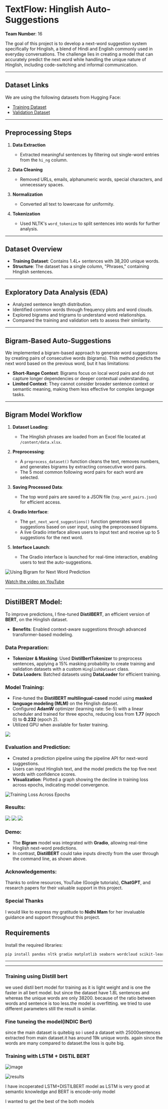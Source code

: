 # TextFlow: Hinglish Auto-Suggestions

**Team Number**: 16

The goal of this project is to develop a next-word suggestion system specifically for Hinglish, a blend of Hindi and English commonly used in everyday conversations. The challenge lies in creating a model that can accurately predict the next word while handling the unique nature of Hinglish, including code-switching and informal communication.

---

## Dataset Links

We are using the following datasets from Hugging Face:

- [Training Dataset](https://huggingface.co/datasets/DanArnin/Hinglish/viewer/default/train)
- [Validation Dataset](https://huggingface.co/datasets/DanArnin/Hinglish/viewer/default/validation)

---

## Preprocessing Steps

1. **Data Extraction**  
   - Extracted meaningful sentences by filtering out single-word entries from the `hi_ng` column.

2. **Data Cleaning**  
   - Removed URLs, emails, alphanumeric words, special characters, and unnecessary spaces.

3. **Normalization**  
   - Converted all text to lowercase for uniformity.

4. **Tokenization**  
   - Used NLTK's `word_tokenize` to split sentences into words for further analysis.

---

## Dataset Overview

- **Training Dataset**: Contains 1.4L+ sentences with 38,200 unique words.
- **Structure**: The dataset has a single column, "Phrases," containing Hinglish sentences.

---

## Exploratory Data Analysis (EDA)

- Analyzed sentence length distribution.
- Identified common words through frequency plots and word clouds.
- Explored bigrams and trigrams to understand word relationships.
- Compared the training and validation sets to assess their similarity.

---

## Bigram-Based Auto-Suggestions

We implemented a bigram-based approach to generate word suggestions by creating pairs of consecutive words (bigrams). This method predicts the next word based on the previous word, but it has limitations:

- **Short-Range Context**: Bigrams focus on local word pairs and do not capture longer dependencies or deeper contextual understanding.
- **Limited Context**: They cannot consider broader sentence context or semantic meaning, making them less effective for complex language tasks.

---

## Bigram Model Workflow

1. **Dataset Loading**:
   - The Hinglish phrases are loaded from an Excel file located at `/content/data.xlsx`.

2. **Preprocessing**:
   - A `preprocess_dataset()` function cleans the text, removes numbers, and generates bigrams by extracting consecutive word pairs.
   - The 5 most common following word pairs for each word are selected.

3. **Saving Processed Data**:
   - The top word pairs are saved to a JSON file (`top_word_pairs.json`) for efficient access.

4. **Gradio Interface**:
   - The `get_next_word_suggestions()` function generates word suggestions based on user input, using the preprocessed bigrams.
   - A live Gradio interface allows users to input text and receive up to 5 suggestions for the next word.

5. **Interface Launch**:
   - The Gradio interface is launched for real-time interaction, enabling users to test the auto-suggestions.

![Using Bigram for Next Word Prediction](https://github.com/harshithamadarapu/Team16_Hinglish-Auto-suggestions/blob/main/images/Using%20bigram%20for%20next%20word%20prediction_gradio.jpeg)




[Watch the video on YouTube](https://youtu.be/9Ds56z9EykM)

---
## **DistilBERT Model:**  
To improve predictions, I fine-tuned **DistilBERT**, an efficient version of **BERT**, on the Hinglish dataset.  
- **Benefits**: Enabled context-aware suggestions through advanced transformer-based modeling.

### **Data Preparation:**  
- **Tokenizer & Masking**: Used **DistilBertTokenizer** to preprocess sentences, applying a 15% masking probability to create training and validation datasets with a custom `HinglishDataset` class.  
- **Data Loaders**: Batched datasets using **DataLoader** for efficient training.

### **Model Training:**  
- Fine-tuned the **DistilBERT multilingual-cased** model using **masked language modeling (MLM)** on the Hinglish dataset.  
- Configured **AdamW** optimizer (learning rate: 5e-5) with a linear scheduler and trained for three epochs, reducing loss from **1.77** (epoch 0) to **0.232** (epoch 2).  
- Utilized GPU when available for faster training.
  
![](https://github.com/harshithamadarapu/Team16_Hinglish-Auto-suggestions/blob/main/images/IMG-20241210-WA0007.jpg)


### **Evaluation and Prediction:**  
- Created a prediction pipeline using the pipeline API for next-word suggestions.  
- Users can input Hinglish text, and the model predicts the top five next words with confidence scores.  
- **Visualization**: Plotted a graph showing the decline in training loss across epochs, indicating model convergence.
  
![Training Loss Across Epochs](https://github.com/harshithamadarapu/Team16_Hinglish-Auto-suggestions/blob/main/images/IMG-20241210-WA0010.jpg)
### **Results:**
![](https://github.com/harshithamadarapu/Team16_Hinglish-Auto-suggestions/blob/main/images/IMG-20241210-WA0011.jpg)
![](https://github.com/harshithamadarapu/Team16_Hinglish-Auto-suggestions/blob/main/images/IMG-20241210-WA0008.jpg)
![](https://github.com/harshithamadarapu/Team16_Hinglish-Auto-suggestions/blob/main/images/IMG-20241210-WA0009.jpg)


### **Demo:**  
- The **Bigram** model was integrated with **Gradio**, allowing real-time Hinglish next-word predictions.  
- In contrast, **DistilBERT** could take inputs directly from the user through the command line, as shown above.



### **Acknowledgements:**  
Thanks to online resources, YouTube (Google tutorials), **ChatGPT**, and research papers for their valuable support in this project.  

### **Special Thanks**  
I would like to express my gratitude to **Nidhi Mam** for her invaluable guidance and support throughout this project.

## Requirements

Install the required libraries:

```bash
pip install pandas nltk gradio matplotlib seaborn wordcloud scikit-learn transformers datasets

```








---


























---

### Training using Distill bert

we used distil bert model for training as it is light weight and is one the faster in all bert model. but since the dataset have 1.8L sentences and whereas the unique words are only 38200. because of the ratio between words and sentence is too less.the model is overfitting. we tried to use different parameters still the result is similar.

### Fine tuneing the model(INDIC Bert)

since the main dataset is quitebig so i used a dataset with 25000sentences extracted from main dataset.it has around 19k unique words.
again since the words are many compared to dataset.the loss is quite big.

### Training with LSTM + DISTIL BERT

![image](https://github.com/user-attachments/assets/f7f5e92f-ddf8-483d-8686-df139c93bca6)


![results](https://github.com/user-attachments/assets/0a0aad9e-f905-4d91-8d50-c6e084b206f4)

I have incoperated LSTM+DISTILBERT model as LSTM is very good at semantic knowledge and BERT is encode-only model

I wanted to get the best of the both models


